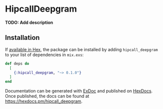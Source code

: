 # HipcallDeepgram

**TODO: Add description**

## Installation

If [available in Hex](https://hex.pm/docs/publish), the package can be installed
by adding `hipcall_deepgram` to your list of dependencies in `mix.exs`:

```elixir
def deps do
  [
    {:hipcall_deepgram, "~> 0.1.0"}
  ]
end
```

Documentation can be generated with [ExDoc](https://github.com/elixir-lang/ex_doc)
and published on [HexDocs](https://hexdocs.pm). Once published, the docs can
be found at <https://hexdocs.pm/hipcall_deepgram>.


